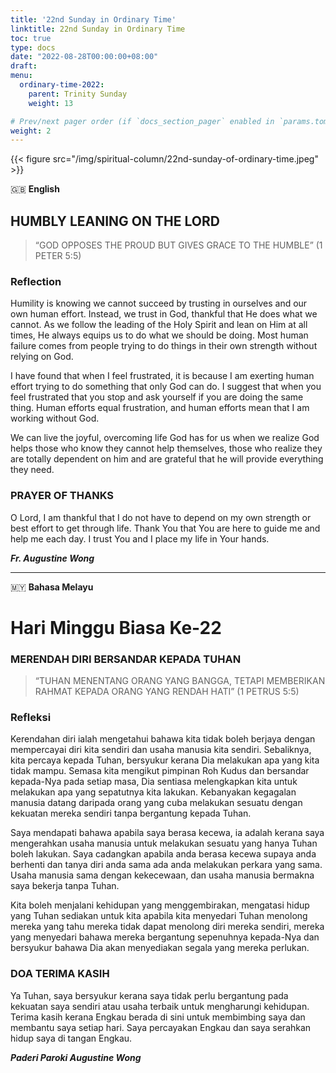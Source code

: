 ```yaml
---
title: '22nd Sunday in Ordinary Time'
linktitle: 22nd Sunday in Ordinary Time
toc: true
type: docs
date: "2022-08-28T00:00:00+08:00"
draft:
menu:
  ordinary-time-2022:
    parent: Trinity Sunday
    weight: 13

# Prev/next pager order (if `docs_section_pager` enabled in `params.toml`)
weight: 2
---
```


{{< figure src="/img/spiritual-column/22nd-sunday-of-ordinary-time.jpeg" >}}

:gb: __English__
## HUMBLY LEANING ON THE LORD
> “GOD OPPOSES THE PROUD BUT GIVES GRACE TO THE HUMBLE” (1 PETER 5:5)

### Reflection
Humility is knowing we cannot succeed by trusting in ourselves and our own human effort. Instead, we trust in God, thankful that He does what we cannot. As we follow the leading of the Holy Spirit and lean on Him at all times, He always equips us to do what we should be doing. Most human failure comes from people trying to do things in their own strength without relying on God.

I have found that when I feel frustrated, it is because I am exerting human effort trying to do something that only God can do. I suggest that when you feel frustrated that you stop and ask yourself if you are doing the same thing. Human efforts equal frustration, and human efforts mean that I am working without God.

We can live the joyful, overcoming life God has for us when we realize God helps those who know they cannot help themselves, those who realize they are totally dependent on him and are grateful that he will provide everything they need.

### PRAYER OF THANKS
O Lord, I am thankful that I do not have to depend on my own strength or best effort to get through life. Thank You that You are here to guide me and help me each day. I trust You and I place my life in Your hands.


___Fr. Augustine Wong___

---

:malaysia: __Bahasa Melayu__
# Hari Minggu Biasa Ke-22
### MERENDAH DIRI BERSANDAR KEPADA TUHAN
> “TUHAN MENENTANG ORANG YANG BANGGA, TETAPI MEMBERIKAN RAHMAT KEPADA ORANG YANG RENDAH HATI” (1 PETRUS 5:5)

### Refleksi
Kerendahan diri ialah mengetahui bahawa kita tidak boleh berjaya dengan mempercayai diri kita sendiri dan usaha manusia kita sendiri. Sebaliknya, kita percaya kepada Tuhan, bersyukur kerana Dia melakukan apa yang kita tidak mampu. Semasa kita mengikut pimpinan Roh Kudus dan bersandar kepada-Nya pada setiap masa, Dia sentiasa melengkapkan kita untuk melakukan apa yang sepatutnya kita lakukan. Kebanyakan kegagalan manusia datang daripada orang yang cuba melakukan sesuatu dengan kekuatan mereka sendiri tanpa bergantung kepada Tuhan.

Saya mendapati bahawa apabila saya berasa kecewa, ia adalah kerana saya mengerahkan usaha manusia untuk melakukan sesuatu yang hanya Tuhan boleh lakukan. Saya cadangkan apabila anda berasa kecewa supaya anda berhenti dan tanya diri anda sama ada anda melakukan perkara yang sama. Usaha manusia sama dengan kekecewaan, dan usaha manusia bermakna saya bekerja tanpa Tuhan.

Kita boleh menjalani kehidupan yang menggembirakan, mengatasi hidup yang Tuhan sediakan untuk kita apabila kita menyedari Tuhan menolong mereka yang tahu mereka tidak dapat menolong diri mereka sendiri, mereka yang menyedari bahawa mereka bergantung sepenuhnya kepada-Nya dan bersyukur bahawa Dia akan menyediakan segala yang mereka perlukan.

### DOA TERIMA KASIH
Ya Tuhan, saya bersyukur kerana saya tidak perlu bergantung pada kekuatan saya sendiri atau usaha terbaik untuk mengharungi kehidupan. Terima kasih kerana Engkau berada di sini untuk membimbing saya dan membantu saya setiap hari. Saya percayakan Engkau dan saya serahkan hidup saya di tangan Engkau.


___Paderi Paroki Augustine Wong___
